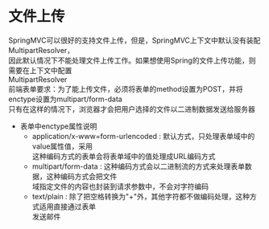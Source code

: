 # 文件上传
SpringMVC可以很好的支持文件上传，但是，SpringMVC上下文中默认没有装配MultipartResolver，  
因此默认情况下不能处理文件上传工作。如果想使用Spring的文件上传功能，则需要在上下文中配置  
MultipartResolver  
前端表单要求：为了能上传文件，必须将表单的method设置为POST，并将enctype设置为multipart/form-data  
只有在这样的情况下，浏览器才会把用户选择的文件以二进制数据发送给服务器  

- 表单中enctype属性说明
  - application/x-www=form-urlencoded : 默认方式，只处理表单域中的value属性值，采用  
  这种编码方式的表单会将表单域中的值处理成URL编码方式
  - multipart/form-data : 这种编码方式会以二进制流的方式来处理表单数据，这种编码方式会把文件  
  域指定文件的内容也封装到请求参数中，不会对字符编码
  - text/plain : 除了把空格转换为"+"外，其他字符都不做编码处理，这种方式适用直接通过表单  
  发送邮件
